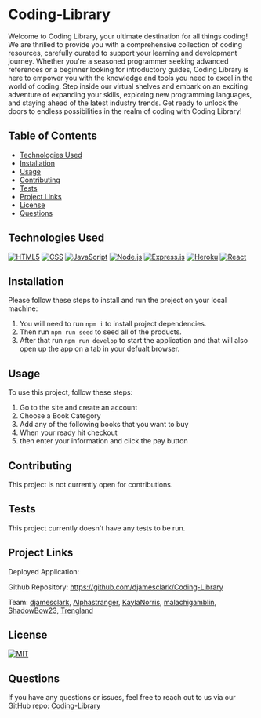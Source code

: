 # Coding-Library
Welcome to Coding Library, your ultimate destination for all things coding! We are thrilled to provide you with a comprehensive collection of coding resources, carefully curated to support your learning and development journey. Whether you're a seasoned programmer seeking advanced references or a beginner looking for introductory guides, Coding Library is here to empower you with the knowledge and tools you need to excel in the world of coding. Step inside our virtual shelves and embark on an exciting adventure of expanding your skills, exploring new programming languages, and staying ahead of the latest industry trends. Get ready to unlock the doors to endless possibilities in the realm of coding with Coding Library!
  
  
## Table of Contents

- [Technologies Used](#technologies-used)
- [Installation](#installation)
- [Usage](#usage)
- [Contributing](#contributing)
- [Tests](#tests)
- [Project Links](#project-links)
- [License](#license)
- [Questions](#questions)

## Technologies Used

[![HTML5](https://img.shields.io/badge/HTML5-v5-orange)](https://developer.mozilla.org/en-US/docs/Web/Guide/HTML/HTML5)
[![CSS](https://img.shields.io/badge/CSS-v3-blue)](https://developer.mozilla.org/en-US/docs/Web/CSS)
[![JavaScript](https://img.shields.io/badge/JavaScript-ES6+-yellow)](https://www.ecma-international.org/ecma-262/)
[![Node.js](https://img.shields.io/badge/Node.js-v14.17.0-green)](https://nodejs.org/)
[![Express.js](https://img.shields.io/badge/Express.js-v4.17.1-lightgrey)](https://expressjs.com/)
[![Heroku](https://img.shields.io/badge/Heroku-deployed-purple)](https://www.heroku.com/)
[![React](https://img.shields.io/badge/React-v16.13.1-61DAFB)](https://react.dev/)


## Installation

Please follow these steps to install and run the project on your local machine:

1. You will need to run `npm i` to install project dependencies.
2. Then run `npm run seed` to seed all of the products.
3. After that run `npm run develop` to start the application and that will also open up the app on a tab in your defualt browser.

  
## Usage
  
To use this project, follow these steps:
1. Go to the site and create an account
2. Choose a Book Category 
3. Add any of the following books that you want to buy
4. When your ready hit checkout 
5. then enter your information and click the pay button 



## Contributing

This project is not currently open for contributions.

## Tests

This project currently doesn't have any tests to be run.
  
## Project Links
  
Deployed Application:  

Github Repository: https://github.com/djamesclark/Coding-Library

Team: [djamesclark](https://github.com/djamesclark), [Alphastranger](https://github.com/Alphastranger), [KaylaNorris](https://github.com/KaylaNorris), [malachigamblin](https://github.com/malachigamblin), [ShadowBow23](https://github.com/ShadowBox23), [Trengland](https://github.com/Trengland)

## License
[![MIT](https://img.shields.io/badge/MIT-License-red)](https://www.mit.edu/~amini/LICENSE.md)
## Questions

If you have any questions or issues, feel free to reach out to us via our GitHub repo: [Coding-Library](https://github.com/djamesclark/Coding-Library)
